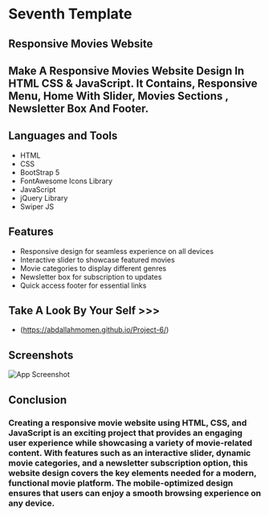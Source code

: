 # Seventh Template

## Responsive Movies Website

## Make A Responsive Movies Website Design In HTML CSS & JavaScript. It Contains, Responsive Menu, Home With Slider, Movies Sections , Newsletter Box And Footer.

## Languages and Tools

- HTML
- CSS
- BootStrap 5
- FontAwesome Icons Library
- JavaScript
- jQuery Library
- Swiper JS

## Features

- Responsive design for seamless experience on all devices
- Interactive slider to showcase featured movies
- Movie categories to display different genres
- Newsletter box for subscription to updates
- Quick access footer for essential links

## Take A Look By Your Self >>>

- (https://abdallahmomen.github.io/Project-6/)

## Screenshots

![App Screenshot](https://github.com/AbdallahMoMen/Project-7/blob/main/preview.png)

## Conclusion

### Creating a responsive movie website using HTML, CSS, and JavaScript is an exciting project that provides an engaging user experience while showcasing a variety of movie-related content. With features such as an interactive slider, dynamic movie categories, and a newsletter subscription option, this website design covers the key elements needed for a modern, functional movie platform. The mobile-optimized design ensures that users can enjoy a smooth browsing experience on any device.
